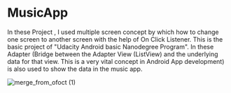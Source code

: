 # MusicApp
In these Project , I used multiple screen concept by which how to change one screen to another screen with the help of On Click Listener.
This is the basic project of "Udacity Android basic Nanodegree Program".
In these Adapter (Bridge between the Adapter View (ListView) and the underlying data for that view. This is a very vital concept in Android App development) is also used to show the data in the music app.

![merge_from_ofoct (1)](https://user-images.githubusercontent.com/47485482/87270656-6a208c80-c4ee-11ea-9e94-c32cbc3cefdd.jpg)

